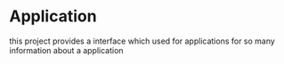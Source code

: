 # Application
this project provides a interface which used for applications for so many information about a application
